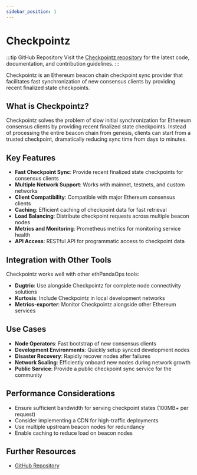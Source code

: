 ```yaml
---
sidebar_position: 1
---
```


# Checkpointz

:::tip GitHub Repository
Visit the [Checkpointz repository](https://github.com/ethpandaops/checkpointz) for the latest code, documentation, and contribution guidelines.
:::

Checkpointz is an Ethereum beacon chain checkpoint sync provider that facilitates fast synchronization of new consensus clients by providing recent finalized state checkpoints.

## What is Checkpointz?

Checkpointz solves the problem of slow initial synchronization for Ethereum consensus clients by providing recent finalized state checkpoints. Instead of processing the entire beacon chain from genesis, clients can start from a trusted checkpoint, dramatically reducing sync time from days to minutes.

## Key Features

- **Fast Checkpoint Sync**: Provide recent finalized state checkpoints for consensus clients
- **Multiple Network Support**: Works with mainnet, testnets, and custom networks
- **Client Compatibility**: Compatible with major Ethereum consensus clients
- **Caching**: Efficient caching of checkpoint data for fast retrieval
- **Load Balancing**: Distribute checkpoint requests across multiple beacon nodes
- **Metrics and Monitoring**: Prometheus metrics for monitoring service health
- **API Access**: RESTful API for programmatic access to checkpoint data

## Integration with Other Tools

Checkpointz works well with other ethPandaOps tools:

- **Dugtrio**: Use alongside Checkpointz for complete node connectivity solutions
- **Kurtosis**: Include Checkpointz in local development networks
- **Metrics-exporter**: Monitor Checkpointz alongside other Ethereum services

## Use Cases

- **Node Operators**: Fast bootstrap of new consensus clients
- **Development Environments**: Quickly setup synced development nodes
- **Disaster Recovery**: Rapidly recover nodes after failures
- **Network Scaling**: Efficiently onboard new nodes during network growth
- **Public Service**: Provide a public checkpoint sync service for the community

## Performance Considerations

- Ensure sufficient bandwidth for serving checkpoint states (100MB+ per request)
- Consider implementing a CDN for high-traffic deployments
- Use multiple upstream beacon nodes for redundancy
- Enable caching to reduce load on beacon nodes

## Further Resources

- [GitHub Repository](https://github.com/ethpandaops/checkpointz) 